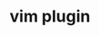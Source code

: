 ---
layout: posts_by_category
categories: vim plugin
title: vim plugin
permalink: /category/vim plugin
---